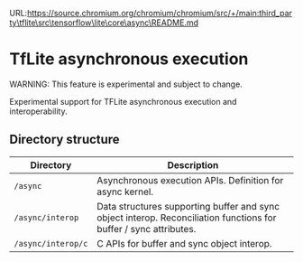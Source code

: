URL:https://source.chromium.org/chromium/chromium/src/+/main:third_party\tflite\src\tensorflow\lite\core\async\README.md
# TfLite asynchronous execution

WARNING: This feature is experimental and subject to change.

Experimental support for TFLite asynchronous execution and interoperability.

## Directory structure

| Directory          | Description                                         |
| ------------------ | --------------------------------------------------- |
| `/async`           | Asynchronous execution APIs. Definition for async kernel.  |
| `/async/interop`   | Data structures supporting buffer and sync object interop. Reconciliation functions for buffer / sync attributes. |
| `/async/interop/c` | C APIs for buffer and sync object interop.          |
